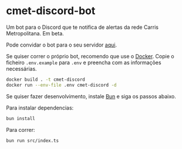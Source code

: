# cmet-discord-bot
Um bot para o Discord que te notifica de alertas da rede Carris Metropolitana.
Em beta.

Pode convidar o bot para o seu servidor [aqui](https://discord.com/oauth2/authorize?client_id=395958200353947660).

Se quiser correr o próprio bot, recomendo que use o [Docker](https://www.docker.com/).
Copie o ficheiro `.env.example` para `.env` e preencha com as informações necessárias.
```bash
docker build . -t cmet-discord
docker run --env-file .env cmet-discord -d
```


Se quiser fazer desenvolvimento, instale [Bun](https://bun.sh/) e siga os passos abaixo.

Para instalar dependencias:
```bash
bun install
```

Para correr:
```bash
bun run src/index.ts
```

